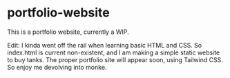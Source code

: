 # portfolio-website
This is a portfolio website, currently a WIP.

Edit: I kinda went off the rail when learning basic HTML and CSS. So index.html is current non-existent, and I am making a simple static website to buy tanks. The proper portfolio site will appear soon, using Tailwind CSS. So enjoy me devolving into monke.